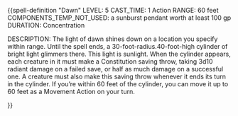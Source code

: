 {{spell-definition "Dawn"
LEVEL: 5
CAST_TIME: 1 Action
RANGE: 60 feet
COMPONENTS_TEMP_NOT_USED: a sunburst pendant worth at least 100 gp
DURATION: Concentration

DESCRIPTION:
The light of dawn shines down on a location you specify within range. Until the spell ends, a 30-foot-radius.40-foot-high cylinder of bright light glimmers there. This light is sunlight. When the cylinder appears, each creature in it must make a Constitution saving throw, taking 3d10 radiant damage on a failed save, or half as much damage on a successful one. A creature must also make this saving throw whenever it ends its turn in the cylinder. If you’re within 60 feet of the cylinder, you can move it up to 60 feet as a Movement Action on your turn.

}}